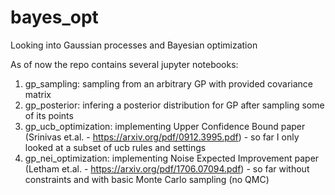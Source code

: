 # bayes_opt
Looking into Gaussian processes and Bayesian optimization

As of now the repo contains several jupyter notebooks:

1) gp_sampling: sampling from an arbitrary GP with provided covariance matrix
2) gp_posterior: infering a posterior distribution for GP after sampling some of its points
3) gp_ucb_optimization: implementing Upper Confidence Bound paper (Srinivas et.al. - https://arxiv.org/pdf/0912.3995.pdf) - so far I only looked at a subset of ucb rules and settings
4) gp_nei_optimization: implementing Noise Expected Improvement paper (Letham et.al. - https://arxiv.org/pdf/1706.07094.pdf) - so far without constraints and with basic Monte Carlo sampling (no QMC)
